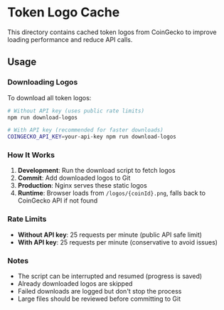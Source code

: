 # Token Logo Cache

This directory contains cached token logos from CoinGecko to improve loading performance and reduce API calls.

## Usage

### Downloading Logos

To download all token logos:

```bash
# Without API key (uses public rate limits)
npm run download-logos

# With API key (recommended for faster downloads)
COINGECKO_API_KEY=your-api-key npm run download-logos
```

### How It Works

1. **Development**: Run the download script to fetch logos
2. **Commit**: Add downloaded logos to Git
3. **Production**: Nginx serves these static logos
4. **Runtime**: Browser loads from `/logos/{coinId}.png`, falls back to CoinGecko API if not found

### Rate Limits

- **Without API key**: 25 requests per minute (public API safe limit)
- **With API key**: 25 requests per minute (conservative to avoid issues)

### Notes

- The script can be interrupted and resumed (progress is saved)
- Already downloaded logos are skipped
- Failed downloads are logged but don't stop the process
- Large files should be reviewed before committing to Git